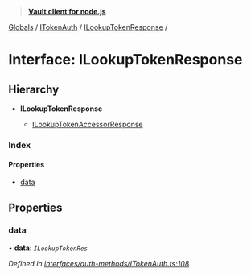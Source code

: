 > **[Vault client for node.js](../README.md)**

[Globals](../globals.md) / [ITokenAuth](../modules/itokenauth.md) / [ILookupTokenResponse](itokenauth.ilookuptokenresponse.md) /

# Interface: ILookupTokenResponse

## Hierarchy

* **ILookupTokenResponse**

  * [ILookupTokenAccessorResponse](itokenauth.ilookuptokenaccessorresponse.md)

### Index

#### Properties

* [data](itokenauth.ilookuptokenresponse.md#data)

## Properties

###  data

• **data**: *`ILookupTokenRes`*

*Defined in [interfaces/auth-methods/ITokenAuth.ts:108](https://github.com/theogravity/vault-tacular/blob/0b78a16/src/interfaces/auth-methods/ITokenAuth.ts#L108)*